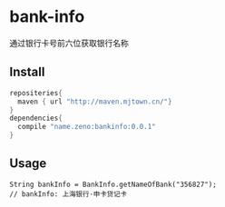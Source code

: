 # bank-info

通过银行卡号前六位获取银行名称


## Install

```groovy
repositeries{
  maven { url "http://maven.mjtown.cn/"}
}
dependencies{
  compile "name.zeno:bankinfo:0.0.1"
}
```

## Usage

```
String bankInfo = BankInfo.getNameOfBank("356827");
// bankInfo: 上海银行·申卡贷记卡
```
